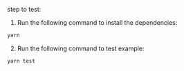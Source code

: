 step to test:

1. Run the following command to install the dependencies:

```bash
yarn
```

2. Run the following command to test example:

```bash
yarn test
```
